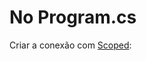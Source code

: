 # No Program.cs

Criar a conexão com [Scoped](https://leaders.tec.br/artigo/comparacao-de-transient-scoped-e-singleton-abordagens-otimizadas-para-injecao-de-dependencia-em-csharp):